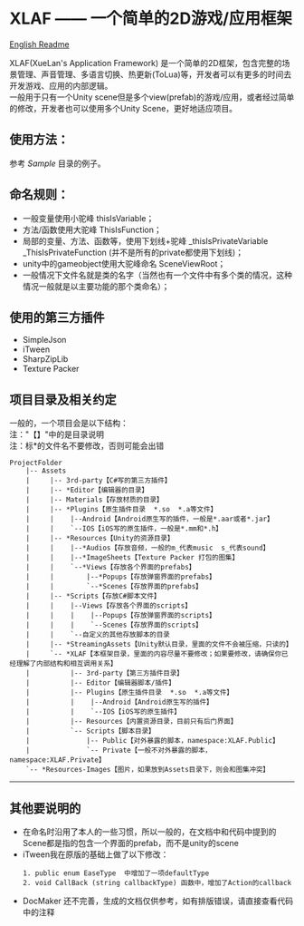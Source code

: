 XLAF —— 一个简单的2D游戏/应用框架
======================
 [English Readme](https://github.com/SES-xuelan/XLAF/blob/master/readme.md)

XLAF(XueLan's Application Framework) 是一个简单的2D框架，包含完整的场景管理、声音管理、多语言切换、热更新(ToLua)等，开发者可以有更多的时间去开发游戏、应用的内部逻辑。<br />
一般用于只有一个Unity scene但是多个view(prefab)的游戏/应用，或者经过简单的修改，开发者也可以使用多个Unity Scene，更好地适应项目。

## 使用方法：
参考 *Sample* 目录的例子。

## 命名规则：
* 一般变量使用小驼峰 thisIsVariable；
* 方法/函数使用大驼峰 ThisIsFunction；
* 局部的变量、方法、函数等，使用下划线+驼峰  _thisIsPrivateVariable   _ThisIsPrivateFunction
(并不是所有的private都使用下划线)；
* unity中的gameobject使用大驼峰命名 SceneViewRoot；
* 一般情况下文件名就是类的名字（当然也有一个文件中有多个类的情况，这种情况一般就是以主要功能的那个类命名）；

## 使用的第三方插件
* SimpleJson
* iTween
* SharpZipLib
* Texture Packer

## 项目目录及相关约定
一般的，一个项目会是以下结构：<br />
注："【】"中的是目录说明<br />
注：标*的文件名不要修改，否则可能会出错

```
ProjectFolder
    |-- Assets
    |     |-- 3rd-party【C#写的第三方插件】
    |     |-- *Editor【编辑器的目录】
    |     |-- Materials【存放材质的目录】
    |     |-- *Plugins【原生插件目录  *.so  *.a等文件】
    |     |    |--Android【Android原生写的插件，一般是*.aar或者*.jar】
    |     |    `--IOS【iOS写的原生插件，一般是*.mm和*.h】
    |     |-- *Resources【Unity的资源目录】
    |     |    |--*Audios【存放音频，一般的m_代表music  s_代表sound】
    |     |    |--*ImageSheets【Texture Packer 打包的图集】
    |     |    `--*Views【存放各个界面的prefabs】
    |     |        |--*Popups【存放弹窗界面的prefabs】
    |     |        `--*Scenes【存放界面的prefabs】
    |     |-- *Scripts【存放C#脚本文件】
    |     |    |--Views【存放各个界面的scripts】
    |     |    |    |--Popups【存放弹窗界面的scripts】
    |     |    |    `--Scenes【存放界面的scripts】
    |     |    `--自定义的其他存放脚本的目录
    |     |-- *StreamingAssets【Unity默认目录，里面的文件不会被压缩，只读的】
    |     `-- *XLAF【本框架目录，里面的内容尽量不要修改；如果要修改，请确保你已经理解了内部结构和相互调用关系】
    |          |-- 3rd-party【第三方插件目录】
    |          |-- Editor【编辑器脚本/插件】
    |          |-- Plugins【原生插件目录  *.so  *.a等文件】
    |          |    |--Android【Android原生写的插件】
    |          |    `--IOS【iOS写的原生插件】
    |          |-- Resources【内置资源目录，目前只有后门界面】
    |          `-- Scripts【脚本目录】
    |              |-- Public【对外暴露的脚本，namespace:XLAF.Public】
    |              `-- Private【一般不对外暴露的脚本，namespace:XLAF.Private】
    `-- *Resources-Images【图片，如果放到Assets目录下，则会和图集冲突】
```




-----
## 其他要说明的
* 在命名时沿用了本人的一些习惯，所以一般的，在文档中和代码中提到的Scene都是指的包含一个界面的prefab，而不是unity的scene
* iTween我在原版的基础上做了以下修改：
    ```
    1. public enum EaseType  中增加了一项defaultType
    2. void CallBack (string callbackType) 函数中，增加了Action的callback
    ```
* DocMaker 还不完善，生成的文档仅供参考，如有排版错误，请直接查看代码中的注释

<br /><br /><br />
